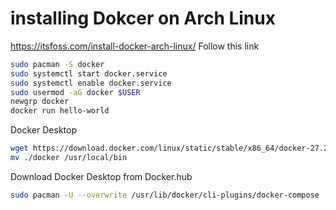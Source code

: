 
# installing Dokcer on Arch Linux
https://itsfoss.com/install-docker-arch-linux/
Follow this link
```bash
sudo pacman -S docker
sudo systemctl start docker.service
sudo systemctl enable docker.service
sudo usermod -aG docker $USER
newgrp docker
docker run hello-world
```


Docker Desktop
```bash
wget https://download.docker.com/linux/static/stable/x86_64/docker-27.2.1.tgz -qO- | tar xvfz - docker/docker --strip-components=1
mv ./docker /usr/local/bin
```

Download Docker Desktop from Docker.hub
```bash
sudo pacman -U --overwrite /usr/lib/docker/cli-plugins/docker-compose ./docker-desktop-x86_64.pkg.tar.zst
```
